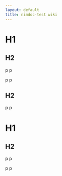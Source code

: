 ```yaml
---
layout: default
title: nimdoc-test wiki
---
```



# H1

## H2

p
p

p
p

## H2

p
p

# H1

## H2

p
p

p
p